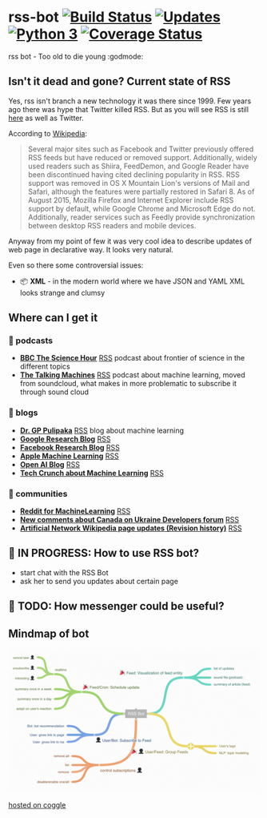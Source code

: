 # rss-bot [![Build Status](https://travis-ci.org/botstory/rss-bot.svg?branch=develop)](https://travis-ci.org/botstory/rss-bot) [![Updates](https://pyup.io/repos/github/botstory/rss-bot/shield.svg)](https://pyup.io/repos/github/botstory/rss-bot/) [![Python 3](https://pyup.io/repos/github/botstory/rss-bot/python-3-shield.svg)](https://pyup.io/repos/github/botstory/rss-bot/) [![Coverage Status](https://coveralls.io/repos/github/botstory/rss-bot/badge.svg?branch=develop)](https://coveralls.io/github/botstory/rss-bot?branch=develop)
rss bot - Too old to die young :godmode:

## Isn't it dead and gone? Current state of RSS

Yes, rss isn't branch a new technology it was there since 1999.
Few years ago there was hype that Twitter killed RSS. But as you will
see RSS is still [here](#Examples) as well as Twitter.

According to
[Wikipedia](https://en.wikipedia.org/wiki/RSS#Current_usage):

> Several major sites such as Facebook and Twitter previously offered
RSS feeds but have reduced or removed support. Additionally, widely
used readers such as Shiira, FeedDemon, and Google Reader have been
discontinued having cited declining popularity in RSS. RSS support was
removed in OS X Mountain Lion's versions of Mail and Safari, although
the features were partially restored in Safari 8. As of August 2015,
Mozilla Firefox and Internet Explorer include RSS support by default,
while Google Chrome and Microsoft Edge do not. Additionally, reader
services such as Feedly provide synchronization between desktop RSS
readers and mobile devices.

Anyway from my point of few it was very cool idea to describe updates of
web page in declarative way. It looks very natural.

Even so there some controversial issues:
* :package: **XML** - in the modern world where we have JSON and YAML XML looks
strange and clumsy


## Where can I get it
### :loudspeaker: podcasts
  - **[BBC The Science Hour](http://www.bbc.co.uk/programmes/p016tmt2)** [RSS](http://podcasts.files.bbci.co.uk/p016tmt2.rss) podcast about frontier of science in the different topics
  - **[The Talking Machines](http://www.thetalkingmachines.com/)** [RSS](http://www.thetalkingmachines.com/blog?format=RSS) podcast about machine learning, moved from soundcloud, what makes in more problematic to subscribe it through sound cloud
### :newspaper: blogs
  - **[Dr. GP Pulipaka](https://medium.com/@gp_pulipaka/)** [RSS](https://medium.com/feed/@gp_pulipaka) blog about machine learning
  - **[Google Research Blog](https://research.googleblog.com/)** [RSS](http://googleresearch.blogspot.com/atom.xml)
  - **[Facebook Research Blog](https://research.fb.com/)** [RSS](https://research.fb.com/feed/)
  - **[Apple Machine Learning](https://machinelearning.apple.com/)** [RSS]()
  - **[Open AI Blog](https://blog.openai.com/)** [RSS](https://blog.openai.com/rss/)
  - **[Tech Crunch about Machine Learning](https://techcrunch.com/tag/machine-learning/)** [RSS](https://techcrunch.com/tag/machine-learning/feed/)

### :speech_balloon: communities
  - **[Reddit for MachineLearning](https://www.reddit.com/r/MachineLearning/)** [RSS](https://www.reddit.com/r/MachineLearning/.rss)
  - **[New comments about Canada on Ukraine Developers forum](https://dou.ua/forums/tags/%D0%9A%D0%B0%D0%BD%D0%B0%D0%B4%D0%B0/)** [RSS](https://dou.ua/forums/feed/tag/%D0%9A%D0%B0%D0%BD%D0%B0%D0%B4%D0%B0/)
  - **[Artificial Network Wikipedia page updates (Revision history)](https://en.wikipedia.org/w/index.php?title=Artificial_intelligence&action=history)** [RSS](https://en.wikipedia.org/w/index.php?title=Artificial_intelligence&feed=atom&action=history)

## :construction: IN PROGRESS: How to use RSS bot?

- start chat with the RSS Bot
- ask her to send you updates about certain page

## :construction: TODO: How messenger could be useful?

## Mindmap of bot

![Mind map](assets/rss-bot-mind-map.png)

[hosted on coggle](https://coggle.it/diagram/WcgsjGjgVAABxW_M)
